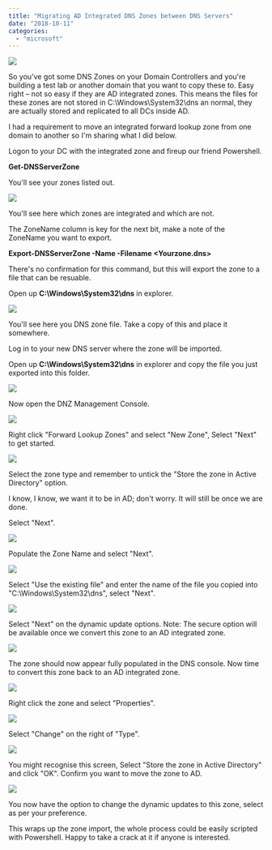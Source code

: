 ```yaml
---
title: "Migrating AD Integrated DNS Zones between DNS Servers"
date: "2018-10-11"
categories: 
  - "microsoft"
---
```


![](images/101118_1058_MigratingAD1.jpg)

So you've got some DNS Zones on your Domain Controllers and you're building a test lab or another domain that you want to copy these to. Easy right – not so easy if they are AD integrated zones. This means the files for these zones are not stored in C:\\Windows\\System32\\dns an normal, they are actually stored and replicated to all DCs inside AD.

I had a requirement to move an integrated forward lookup zone from one domain to another so I'm sharing what I did below.

Logon to your DC with the integrated zone and fireup our friend Powershell.

**Get-DNSServerZone**

You'll see your zones listed out.

![](images/101118_1058_MigratingAD2.png)

You'll see here which zones are integrated and which are not.

The ZoneName column is key for the next bit, make a note of the ZoneName you want to export.

**Export-DNSServerZone -Name <ZoneName from the above> -Filename <Yourzone.dns>**

There's no confirmation for this command, but this will export the zone to a file that can be resuable.

Open up **C:\\Windows\\System32\\dns** in explorer.

![](images/101118_1058_MigratingAD3.png)

You'll see here you DNS zone file. Take a copy of this and place it somewhere.

Log in to your new DNS server where the zone will be imported.

Open up **C:\\Windows\\System32\\dns** in explorer and copy the file you just exported into this folder.

![](images/101118_1058_MigratingAD4.png)

Now open the DNZ Management Console.

![](images/101118_1058_MigratingAD5.png)

Right click "Forward Lookup Zones" and select "New Zone", Select "Next" to get started.

![](images/101118_1058_MigratingAD6.png)

Select the zone type and remember to untick the "Store the zone in Active Directory" option.

I know, I know, we want it to be in AD; don't worry. It will still be once we are done.

Select "Next".

![](images/101118_1058_MigratingAD7.png)

Populate the Zone Name and select "Next".

![](images/101118_1058_MigratingAD8.png)

Select "Use the existing file" and enter the name of the file you copied into "C:\\Windows\\System32\\dns", select "Next".

![](images/101118_1058_MigratingAD9.png)

Select "Next" on the dynamic update options. Note: The secure option will be available once we convert this zone to an AD integrated zone.

![](images/101118_1058_MigratingAD10.png)

The zone should now appear fully populated in the DNS console. Now time to convert this zone back to an AD integrated zone.

![](images/101118_1058_MigratingAD11.png)

Right click the zone and select "Properties".

![](images/101118_1058_MigratingAD12.png)

Select "Change" on the right of "Type".

![](images/101118_1058_MigratingAD13.png)

You might recognise this screen, Select "Store the zone in Active Directory" and click "OK". Confirm you want to move the zone to AD.

![](images/101118_1058_MigratingAD14.png)

You now have the option to change the dynamic updates to this zone, select as per your preference.

This wraps up the zone import, the whole process could be easily scripted with Powershell. Happy to take a crack at it if anyone is interested.
